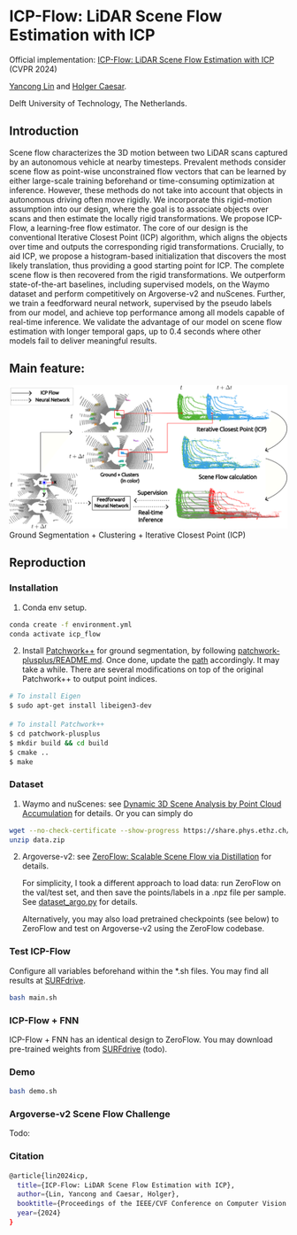 # ICP-Flow: LiDAR Scene Flow Estimation with ICP

Official implementation: [ICP-Flow: LiDAR Scene Flow Estimation with ICP](https://arxiv.org/abs/2402.17351) (CVPR 2024) 

[Yancong Lin](https://yanconglin.github.io/) and [Holger Caesar](https://sites.google.com/it-caesar.de/homepage/).

Delft University of Technology, The Netherlands.

## Introduction
Scene flow characterizes the 3D motion between two LiDAR scans captured by an autonomous vehicle at nearby timesteps. Prevalent methods consider scene flow as point-wise unconstrained flow vectors that can be learned by either large-scale training beforehand or time-consuming optimization at inference. However, these methods do not take into account that objects in autonomous driving often move rigidly. We incorporate this rigid-motion assumption into our design, where the goal is to associate objects over scans and then estimate the locally rigid transformations. We propose ICP-Flow, a learning-free flow estimator. The core of our design is the conventional Iterative Closest Point (ICP) algorithm, which aligns the objects over time and outputs the corresponding rigid transformations. Crucially, to aid ICP, we propose a histogram-based initialization that discovers the most likely translation, thus providing a good starting point for ICP. The complete scene flow is then recovered from the rigid transformations. We outperform state-of-the-art baselines, including supervised models, on the Waymo dataset and perform competitively on Argoverse-v2 and nuScenes. Further, we train a feedforward neural network, supervised by the pseudo labels from our model, and achieve top performance among all models capable of real-time inference. We validate the advantage of our model on scene flow estimation with longer temporal gaps, up to 0.4 seconds where other models fail to deliver meaningful results.

## Main feature:

 <img src="figs/icp_flow.png" width="600"> 
 Ground Segmentation + Clustering + Iterative Closest Point (ICP)
 
## Reproduction

### Installation

1. Conda env setup.

```bash
conda create -f environment.yml
conda activate icp_flow
```
2. Install [Patchwork++](https://github.com/url-kaist/patchwork-plusplus) for ground segmentation, by following [patchwork-plusplus/README.md](patchwork-plusplus/README.md). Once done, update the [path](https://github.com/yanconglin/ICP-Flow/blob/c93add6617a643e3c9db6b15c801b45e761411a5/utils_ground.py#L9) accordingly. It may take a while. There are several modifications on top of the original Patchwork++ to output point indices.

```bash
# To install Eigen
$ sudo apt-get install libeigen3-dev

# To install Patchwork++
$ cd patchwork-plusplus
$ mkdir build && cd build
$ cmake ..
$ make
```

### Dataset

1. Waymo and nuScenes: see [Dynamic 3D Scene Analysis by Point Cloud Accumulation](https://github.com/prs-eth/PCAccumulation) for details. Or you can simply do

```bash
wget --no-check-certificate --show-progress https://share.phys.ethz.ch/~gsg/PCAccumulation/data.zip
unzip data.zip
```

2. Argoverse-v2: see [ZeroFlow: Scalable Scene Flow via Distillation](https://github.com/kylevedder/zeroflow) for details.

   For simplicity, I took a different approach to load data: run ZeroFlow on the val/test set, and then save the points/labels in a .npz file per sample.
   See [dataset_argo.py](dataset_argo.py) for details.

   Alternatively, you may also load pretrained checkpoints (see below) to ZeroFlow and test on Argoverse-v2 using the ZeroFlow codebase. 
   

### Test ICP-Flow
Configure all variables beforehand within the *.sh files. You may find all results at [SURFdrive](https://surfdrive.surf.nl/files/index.php/s/AqrrbdMV6hnELpW). 

```bash
bash main.sh
```

### ICP-Flow + FNN

ICP-Flow + FNN has an identical design to ZeroFlow. You may download pre-trained weights from [SURFdrive](https://surfdrive.surf.nl/files/index.php/s/AqrrbdMV6hnELpW) (todo). 

### Demo

```Bash
bash demo.sh
```

### Argoverse-v2 Scene Flow Challenge

Todo:  


### Citation
```bash
@article{lin2024icp,
  title={ICP-Flow: LiDAR Scene Flow Estimation with ICP},
  author={Lin, Yancong and Caesar, Holger},
  booktitle={Proceedings of the IEEE/CVF Conference on Computer Vision and Pattern Recognition (CVPR)},
  year={2024}
}
```
